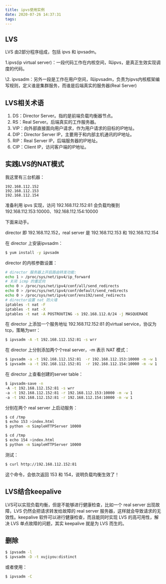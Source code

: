 ```yaml
---
title: ipvs使用实例
date: 2020-07-26 14:37:31
tags:
---
```


## LVS

LVS 由2部分程序组成，包括 ipvs 和 ipvsadm。

1.ipvs(ip virtual server)：一段代码工作在内核空间，叫ipvs，是真正生效实现调度的代码。

\2. ipvsadm：另外一段是工作在用户空间，叫ipvsadm，负责为ipvs内核框架编写规则，定义谁是集群服务，而谁是后端真实的服务器(Real Server)



## **LVS相关术语**

1. DS：Director Server。指的是前端负载均衡器节点。
2. RS：Real Server。后端真实的工作服务器。 
3. VIP：向外部直接面向用户请求，作为用户请求的目标的IP地址。 
4. DIP：Director Server IP，主要用于和内部主机通讯的IP地址。 
5. RIP：Real Server IP，后端服务器的IP地址。 
6. CIP：Client IP，访问客户端的IP地址。



## 实践LVS的NAT模式

我这里有三台机器：

```
192.168.112.152
192.168.112.153
192.168.112.154
```

准备利用 ipvs 实现，访问 192.168.112.152:81 会负载均衡到 192.168.112.153:10000、192.168.112.154:10000

下面来动手。

director 即 192.168.112.152，real server 是 192.168.112.153 和 192.168.112.154

在 director 上安装ipvsadm：

```bash
$ yum install -y ipvsadm
```

director 的内核参数设置：

```bash
# director 服务器上开启路由转发功能:
echo 1 > /proc/sys/net/ipv4/ip_forward
# 关闭 icmp 的重定向
echo 0 > /proc/sys/net/ipv4/conf/all/send_redirects
echo 0 > /proc/sys/net/ipv4/conf/default/send_redirects
echo 0 > /proc/sys/net/ipv4/conf/ens192/send_redirects
# director设置 nat 防火墙
iptables -t nat -F
iptables -t nat -X
iptables -t nat -A POSTROUTING -s 192.168.112.0/24 -j MASQUERADE
```



在 director 上添加一个服务地址 192.168.112.152:81 的virtual service，协议为tcp，策略为wrr：

```bash
$ ipvsadm -A -t 192.168.112.152:81 -s wrr
```

在 director 上分别添加两个个real server，-m 表示 NAT 模式：

```bash
$ ipvsadm -a -t 192.168.112.152:81  -r 192.168.112.153:10000 -m -w 1
$ ipvsadm -a -t 192.168.112.152:81  -r 192.168.112.154:10000 -m -w 1
```

在 director 上查看创建的server table：

```bash
$ ipvsadm-save -n
-A -t 192.168.112.152:81 -s wrr
-a -t 192.168.112.152:81 -r 192.168.112.153:10000 -m -w 1
-a -t 192.168.112.152:81 -r 192.168.112.154:10000 -m -w 1
```

分别在两个 real server 上启动服务：

```bash
$ cd /tmp
$ echo 153 >index.html  
$ python -m SimpleHTTPServer 10000 

$ cd /tmp
$ echo 154 >index.html  
$ python -m SimpleHTTPServer 10000
```

测试：

```bash
$ curl http://192.168.112.152:81
```

这个命令，会依次返回 153 和 154，说明负载均衡生效了！



## LVS结合keepalive

LVS可以实现负载均衡，但是不能够进行健康检查，比如一个 real server 出现故障，LVS 仍然会把请求转发给故障的 real server 服务器，这样就会导致请求的无效性。keepalive 软件可以进行健康检查，而且能同时实现 LVS 的高可用性，解决 LVS 单点故障的问题，其实 keepalive 就是为 LVS 而生的。



## 删除

```bash
$ ipvsadm -l
$ ipvsadm -D -t xujiyou:distinct
```

或者使用：

```bash
$ ipvsadm -C
```





